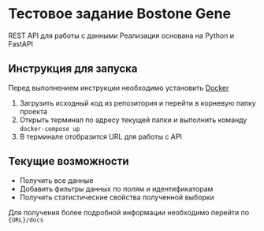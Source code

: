 # Тестовое задание Bostone Gene
REST API для работы с данными
Реализация основана на Python и FastAPI
## Инструкция для запуска
Перед выполнением инструкции необходимо установить [Docker](https://docs.docker.com/get-docker/)
1. Загрузить исходный код из репозитория и перейти в корневую папку проекта
2. Открыть терминал по адресу текущей папки и выполнить команду ```docker-compose up```
3. В терминале отобразится URL для работы с API
## Текущие возможности
- Получить все данные
- Добавить фильтры данных по полям и идентификаторам
- Получить статистические свойства полученной выборки

Для получения более подробной информации необходимо перейти по ```{URL}/docs```
